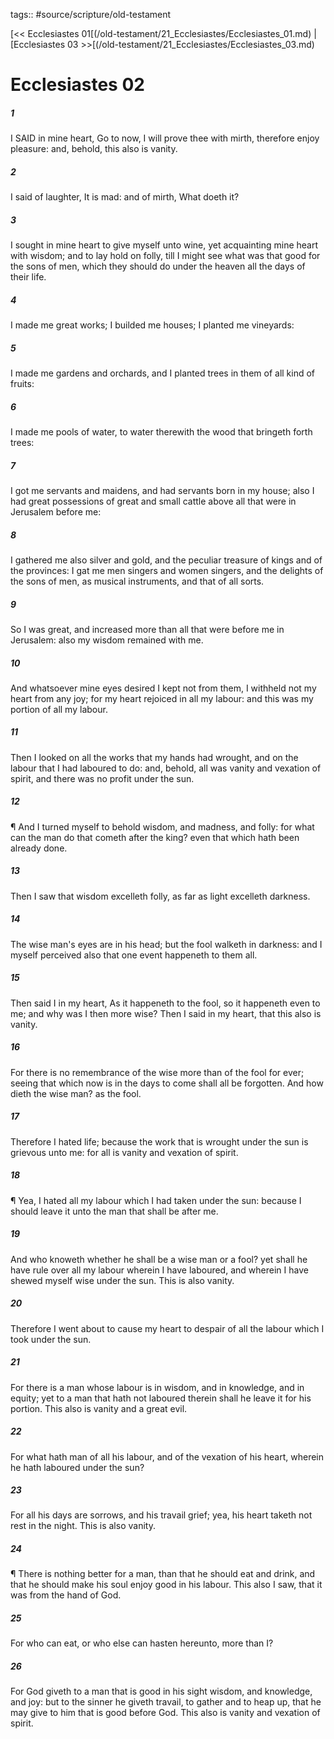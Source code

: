 tags:: #source/scripture/old-testament

[<< Ecclesiastes 01[(/old-testament/21_Ecclesiastes/Ecclesiastes_01.md) | [Ecclesiastes 03 >>[(/old-testament/21_Ecclesiastes/Ecclesiastes_03.md)

# Ecclesiastes 02

##### 1

I SAID in mine heart, Go to now, I will prove thee with mirth, therefore enjoy pleasure: and, behold, this also is vanity.

##### 2

I said of laughter, It is mad: and of mirth, What doeth it?

##### 3

I sought in mine heart to give myself unto wine, yet acquainting mine heart with wisdom; and to lay hold on folly, till I might see what was that good for the sons of men, which they should do under the heaven all the days of their life.

##### 4

I made me great works; I builded me houses; I planted me vineyards:

##### 5

I made me gardens and orchards, and I planted trees in them of all kind of fruits:

##### 6

I made me pools of water, to water therewith the wood that bringeth forth trees:

##### 7

I got me servants and maidens, and had servants born in my house; also I had great possessions of great and small cattle above all that were in Jerusalem before me:

##### 8

I gathered me also silver and gold, and the peculiar treasure of kings and of the provinces: I gat me men singers and women singers, and the delights of the sons of men, as musical instruments, and that of all sorts.

##### 9

So I was great, and increased more than all that were before me in Jerusalem: also my wisdom remained with me.

##### 10

And whatsoever mine eyes desired I kept not from them, I withheld not my heart from any joy; for my heart rejoiced in all my labour: and this was my portion of all my labour.

##### 11

Then I looked on all the works that my hands had wrought, and on the labour that I had laboured to do: and, behold, all was vanity and vexation of spirit, and there was no profit under the sun.

##### 12

¶ And I turned myself to behold wisdom, and madness, and folly: for what can the man do that cometh after the king? even that which hath been already done.

##### 13

Then I saw that wisdom excelleth folly, as far as light excelleth darkness.

##### 14

The wise man's eyes are in his head; but the fool walketh in darkness: and I myself perceived also that one event happeneth to them all.

##### 15

Then said I in my heart, As it happeneth to the fool, so it happeneth even to me; and why was I then more wise? Then I said in my heart, that this also is vanity.

##### 16

For there is no remembrance of the wise more than of the fool for ever; seeing that which now is in the days to come shall all be forgotten. And how dieth the wise man? as the fool.

##### 17

Therefore I hated life; because the work that is wrought under the sun is grievous unto me: for all is vanity and vexation of spirit.

##### 18

¶ Yea, I hated all my labour which I had taken under the sun: because I should leave it unto the man that shall be after me.

##### 19

And who knoweth whether he shall be a wise man or a fool? yet shall he have rule over all my labour wherein I have laboured, and wherein I have shewed myself wise under the sun. This is also vanity.

##### 20

Therefore I went about to cause my heart to despair of all the labour which I took under the sun.

##### 21

For there is a man whose labour is in wisdom, and in knowledge, and in equity; yet to a man that hath not laboured therein shall he leave it for his portion. This also is vanity and a great evil.

##### 22

For what hath man of all his labour, and of the vexation of his heart, wherein he hath laboured under the sun?

##### 23

For all his days are sorrows, and his travail grief; yea, his heart taketh not rest in the night. This is also vanity.

##### 24

¶ There is nothing better for a man, than that he should eat and drink, and that he should make his soul enjoy good in his labour. This also I saw, that it was from the hand of God.

##### 25

For who can eat, or who else can hasten hereunto, more than I?

##### 26

For God giveth to a man that is good in his sight wisdom, and knowledge, and joy: but to the sinner he giveth travail, to gather and to heap up, that he may give to him that is good before God. This also is vanity and vexation of spirit.
